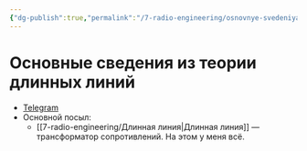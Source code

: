 ```yaml
---
{"dg-publish":true,"permalink":"/7-radio-engineering/osnovnye-svedeniya-iz-teorii-dlinnyh-linij/","title":"Основные сведения из теории длинных линий"}
---
```



# Основные сведения из теории длинных линий

- [Telegram](https://t.me/c/1837471271/6/190)
- Основной посыл:
	- [[7-radio-engineering/Длинная линия\|Длинная линия]] — трансформатор сопротивлений. На этом у меня всё.
